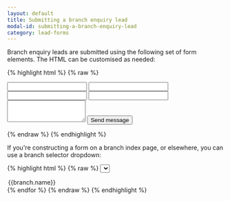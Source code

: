 ```yaml
---
layout: default
title: Submitting a branch enquiry lead
modal-id: submitting-a-branch-enquiry-lead
category: lead-forms
---
```

Branch enquiry leads are submitted using the following set of form elements. The HTML can be customised as needed:

{% highlight html %}
{% raw %}
<form action="/leads" method="post" class="contact_form branch_form" id="contact_form">
 <div id='form_error'></div>
 <input type="hidden" name="lead[branch_id]" value="{{branch.branch_id}}">
 <input type="hidden" name="lead[is_branch_lead]" value="1">
 <input id="firstname" class="required" name="lead_client[first_name]" type="text">
 <input id="surname" class="required" name="lead_client[last_name]" type="text">
 <input id="email" class="required" name="lead_client[email]" type="email">
 <input id="telephone" name="lead_client[tel_home]" type="text">
 <textarea id="message" name="lead[message]" rows="3"></textarea>
 <button id="contact_form_button" type="submit">Send message</button>
</form>
{% endraw %}
{% endhighlight %}

If you're constructing a form on a branch index page, or elsewhere, you can use a branch selector dropdown:

{% highlight html %}
{% raw %}
<select name="lead[branch_id]" tabindex="1">
 {% for branch in agency.branches %}
  <option value="{{ branch.branch_id }}">{{branch.name}}</option>
 {% endfor %}
</select>
{% endraw %}
{% endhighlight %}